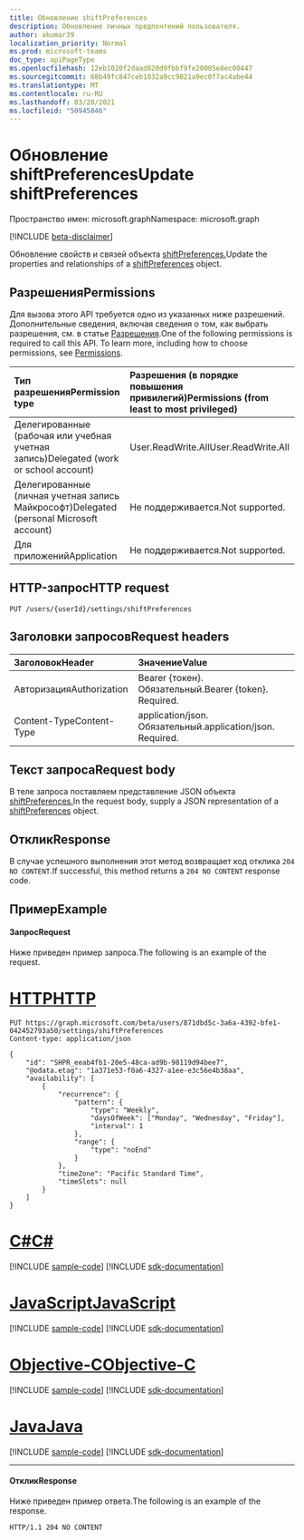 ```yaml
---
title: Обновление shiftPreferences
description: Обновление личных предпочтений пользователя.
author: akumar39
localization_priority: Normal
ms.prod: microsoft-teams
doc_type: apiPageType
ms.openlocfilehash: 12eb1020f2daad820d9fbbf9fe20005e8ec00447
ms.sourcegitcommit: 68b49fc847ceb1032a9cc9821a9ec0f7ac4abe44
ms.translationtype: MT
ms.contentlocale: ru-RU
ms.lasthandoff: 03/20/2021
ms.locfileid: "50945846"
---
```

# <a name="update-shiftpreferences"></a><span data-ttu-id="7e846-103">Обновление shiftPreferences</span><span class="sxs-lookup"><span data-stu-id="7e846-103">Update shiftPreferences</span></span>

<span data-ttu-id="7e846-104">Пространство имен: microsoft.graph</span><span class="sxs-lookup"><span data-stu-id="7e846-104">Namespace: microsoft.graph</span></span>

[!INCLUDE [beta-disclaimer](../../includes/beta-disclaimer.md)]

<span data-ttu-id="7e846-105">Обновление свойств и связей объекта [shiftPreferences.](../resources/shiftpreferences.md)</span><span class="sxs-lookup"><span data-stu-id="7e846-105">Update the properties and relationships of a [shiftPreferences](../resources/shiftpreferences.md) object.</span></span>

## <a name="permissions"></a><span data-ttu-id="7e846-106">Разрешения</span><span class="sxs-lookup"><span data-stu-id="7e846-106">Permissions</span></span>

<span data-ttu-id="7e846-p101">Для вызова этого API требуется одно из указанных ниже разрешений. Дополнительные сведения, включая сведения о том, как выбрать разрешения, см. в статье [Разрешения](/graph/permissions-reference).</span><span class="sxs-lookup"><span data-stu-id="7e846-p101">One of the following permissions is required to call this API. To learn more, including how to choose permissions, see [Permissions](/graph/permissions-reference).</span></span>

|<span data-ttu-id="7e846-109">Тип разрешения</span><span class="sxs-lookup"><span data-stu-id="7e846-109">Permission type</span></span>      | <span data-ttu-id="7e846-110">Разрешения (в порядке повышения привилегий)</span><span class="sxs-lookup"><span data-stu-id="7e846-110">Permissions (from least to most privileged)</span></span>              |
|:--------------------|:---------------------------------------------------------|
|<span data-ttu-id="7e846-111">Делегированные (рабочая или учебная учетная запись)</span><span class="sxs-lookup"><span data-stu-id="7e846-111">Delegated (work or school account)</span></span> | <span data-ttu-id="7e846-112">User.ReadWrite.All</span><span class="sxs-lookup"><span data-stu-id="7e846-112">User.ReadWrite.All</span></span>    |
|<span data-ttu-id="7e846-113">Делегированные (личная учетная запись Майкрософт)</span><span class="sxs-lookup"><span data-stu-id="7e846-113">Delegated (personal Microsoft account)</span></span> | <span data-ttu-id="7e846-114">Не поддерживается.</span><span class="sxs-lookup"><span data-stu-id="7e846-114">Not supported.</span></span>    |
|<span data-ttu-id="7e846-115">Для приложений</span><span class="sxs-lookup"><span data-stu-id="7e846-115">Application</span></span> | <span data-ttu-id="7e846-116">Не поддерживается.</span><span class="sxs-lookup"><span data-stu-id="7e846-116">Not supported.</span></span> |

## <a name="http-request"></a><span data-ttu-id="7e846-117">HTTP-запрос</span><span class="sxs-lookup"><span data-stu-id="7e846-117">HTTP request</span></span>

<!-- { "blockType": "ignored" } -->

```http
PUT /users/{userId}/settings/shiftPreferences
```

## <a name="request-headers"></a><span data-ttu-id="7e846-118">Заголовки запросов</span><span class="sxs-lookup"><span data-stu-id="7e846-118">Request headers</span></span>

| <span data-ttu-id="7e846-119">Заголовок</span><span class="sxs-lookup"><span data-stu-id="7e846-119">Header</span></span>       | <span data-ttu-id="7e846-120">Значение</span><span class="sxs-lookup"><span data-stu-id="7e846-120">Value</span></span> |
|:---------------|:--------|
| <span data-ttu-id="7e846-121">Авторизация</span><span class="sxs-lookup"><span data-stu-id="7e846-121">Authorization</span></span>  | <span data-ttu-id="7e846-p102">Bearer {токен}. Обязательный.</span><span class="sxs-lookup"><span data-stu-id="7e846-p102">Bearer {token}. Required.</span></span>  |
| <span data-ttu-id="7e846-124">Content-Type</span><span class="sxs-lookup"><span data-stu-id="7e846-124">Content-Type</span></span>  | <span data-ttu-id="7e846-p103">application/json. Обязательный.</span><span class="sxs-lookup"><span data-stu-id="7e846-p103">application/json. Required.</span></span>  |

## <a name="request-body"></a><span data-ttu-id="7e846-127">Текст запроса</span><span class="sxs-lookup"><span data-stu-id="7e846-127">Request body</span></span>
<span data-ttu-id="7e846-128">В теле запроса поставляем представление JSON объекта [shiftPreferences.](../resources/shiftpreferences.md)</span><span class="sxs-lookup"><span data-stu-id="7e846-128">In the request body, supply a JSON representation of a [shiftPreferences](../resources/shiftpreferences.md) object.</span></span>

## <a name="response"></a><span data-ttu-id="7e846-129">Отклик</span><span class="sxs-lookup"><span data-stu-id="7e846-129">Response</span></span>

<span data-ttu-id="7e846-130">В случае успешного выполнения этот метод возвращает код отклика `204 NO CONTENT`.</span><span class="sxs-lookup"><span data-stu-id="7e846-130">If successful, this method returns a `204 NO CONTENT` response code.</span></span>

## <a name="example"></a><span data-ttu-id="7e846-131">Пример</span><span class="sxs-lookup"><span data-stu-id="7e846-131">Example</span></span>

#### <a name="request"></a><span data-ttu-id="7e846-132">Запрос</span><span class="sxs-lookup"><span data-stu-id="7e846-132">Request</span></span>

<span data-ttu-id="7e846-133">Ниже приведен пример запроса.</span><span class="sxs-lookup"><span data-stu-id="7e846-133">The following is an example of the request.</span></span>

# <a name="http"></a>[<span data-ttu-id="7e846-134">HTTP</span><span class="sxs-lookup"><span data-stu-id="7e846-134">HTTP</span></span>](#tab/http)
<!-- {
  "blockType": "request",
  "name": "shift-get-3"
}-->
```msgraph-interactive
PUT https://graph.microsoft.com/beta/users/871dbd5c-3a6a-4392-bfe1-042452793a50/settings/shiftPreferences
Content-type: application/json

{
    "id": "SHPR_eeab4fb1-20e5-48ca-ad9b-98119d94bee7",
    "@odata.etag": "1a371e53-f0a6-4327-a1ee-e3c56e4b38aa",
    "availability": [
        {
            "recurrence": {
                "pattern": {
                    "type": "Weekly",
                    "daysOfWeek": ["Monday", "Wednesday", "Friday"],
                    "interval": 1
                },
                "range": {
                    "type": "noEnd"
                }
            },
            "timeZone": "Pacific Standard Time",
            "timeSlots": null
        }
    ]
}
```
# <a name="c"></a>[<span data-ttu-id="7e846-135">C#</span><span class="sxs-lookup"><span data-stu-id="7e846-135">C#</span></span>](#tab/csharp)
[!INCLUDE [sample-code](../includes/snippets/csharp/shift-get-3-csharp-snippets.md)]
[!INCLUDE [sdk-documentation](../includes/snippets/snippets-sdk-documentation-link.md)]

# <a name="javascript"></a>[<span data-ttu-id="7e846-136">JavaScript</span><span class="sxs-lookup"><span data-stu-id="7e846-136">JavaScript</span></span>](#tab/javascript)
[!INCLUDE [sample-code](../includes/snippets/javascript/shift-get-3-javascript-snippets.md)]
[!INCLUDE [sdk-documentation](../includes/snippets/snippets-sdk-documentation-link.md)]

# <a name="objective-c"></a>[<span data-ttu-id="7e846-137">Objective-C</span><span class="sxs-lookup"><span data-stu-id="7e846-137">Objective-C</span></span>](#tab/objc)
[!INCLUDE [sample-code](../includes/snippets/objc/shift-get-3-objc-snippets.md)]
[!INCLUDE [sdk-documentation](../includes/snippets/snippets-sdk-documentation-link.md)]

# <a name="java"></a>[<span data-ttu-id="7e846-138">Java</span><span class="sxs-lookup"><span data-stu-id="7e846-138">Java</span></span>](#tab/java)
[!INCLUDE [sample-code](../includes/snippets/java/shift-get-3-java-snippets.md)]
[!INCLUDE [sdk-documentation](../includes/snippets/snippets-sdk-documentation-link.md)]

---


#### <a name="response"></a><span data-ttu-id="7e846-139">Отклик</span><span class="sxs-lookup"><span data-stu-id="7e846-139">Response</span></span>

<span data-ttu-id="7e846-140">Ниже приведен пример ответа.</span><span class="sxs-lookup"><span data-stu-id="7e846-140">The following is an example of the response.</span></span>

<!-- {
  "blockType": "response", 
  "@odata.type": "microsoft.graph.None"
} -->

```http
HTTP/1.1 204 NO CONTENT
```

<!-- uuid: 8fcb5dbc-d5aa-4681-8e31-b001d5168d79
2015-12-12 14:57:30 UTC -->
<!--
{
  "type": "#page.annotation",
  "description": "Update a user's shift preferences",
  "keywords": "",
  "section": "documentation",
  "tocPath": "",
  "suppressions": [
  ]
}
-->


